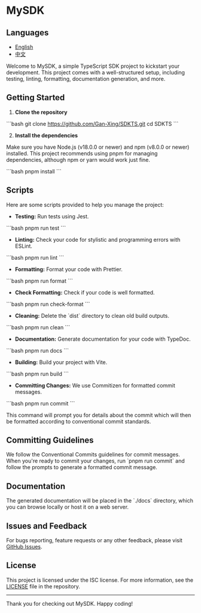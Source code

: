 # MySDK

## Languages

- [English](README.md)
- [中文](README.zh.md)

Welcome to MySDK, a simple TypeScript SDK project to kickstart your development. This project comes with a well-structured setup, including testing, linting, formatting, documentation generation, and more.

## Getting Started

1. **Clone the repository**

\`\`\`bash
git clone <https://github.com/Gan-Xing/SDKTS.git>
cd SDKTS
\`\`\`

2. **Install the dependencies**

Make sure you have Node.js (v18.0.0 or newer) and npm (v8.0.0 or newer) installed. This project recommends using pnpm for managing dependencies, although npm or yarn would work just fine.

\`\`\`bash
pnpm install
\`\`\`

## Scripts

Here are some scripts provided to help you manage the project:

- **Testing:** Run tests using Jest.

\`\`\`bash
pnpm run test
\`\`\`

- **Linting:** Check your code for stylistic and programming errors with ESLint.

\`\`\`bash
pnpm run lint
\`\`\`

- **Formatting:** Format your code with Prettier.

\`\`\`bash
pnpm run format
\`\`\`

- **Check Formatting:** Check if your code is well formatted.

\`\`\`bash
pnpm run check-format
\`\`\`

- **Cleaning:** Delete the \`dist\` directory to clean old build outputs.

\`\`\`bash
pnpm run clean
\`\`\`

- **Documentation:** Generate documentation for your code with TypeDoc.

\`\`\`bash
pnpm run docs
\`\`\`

- **Building:** Build your project with Vite.

\`\`\`bash
pnpm run build
\`\`\`

- **Committing Changes:** We use Commitizen for formatted commit messages.

\`\`\`bash
pnpm run commit
\`\`\`

This command will prompt you for details about the commit which will then be formatted according to conventional commit standards.

## Committing Guidelines

We follow the Conventional Commits guidelines for commit messages. When you're ready to commit your changes, run \`pnpm run commit\` and follow the prompts to generate a formatted commit message.

## Documentation

The generated documentation will be placed in the \`./docs\` directory, which you can browse locally or host it on a web server.

## Issues and Feedback

For bugs reporting, feature requests or any other feedback, please visit [GitHub Issues](https://github.com/Gan-Xing/SDKTS/issues).

## License

This project is licensed under the ISC license. For more information, see the [LICENSE](LICENSE) file in the repository.

---

Thank you for checking out MySDK. Happy coding!
